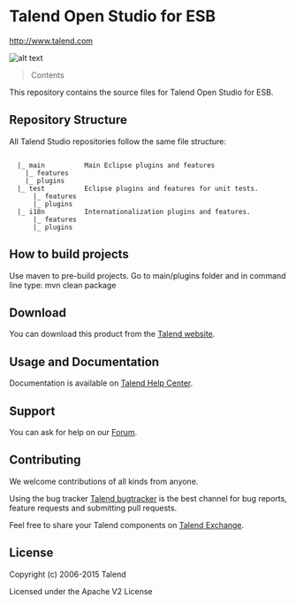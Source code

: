 # Talend Open Studio for ESB
http://www.talend.com


![alt text](http://www.talend.com/sites/all/themes/talend_responsive/images/logo.png "Talend")


> Contents

This repository contains the source files for Talend Open Studio for ESB.


## Repository Structure
All Talend Studio repositories follow the same file structure:
```

  |_ main          Main Eclipse plugins and features
    |_ features
    |_ plugins
  |_ test          Eclipse plugins and features for unit tests. 
      |_ features
      |_ plugins
  |_ i18n          Internationalization plugins and features.
      |_ features
      |_ plugins
```

## How to build projects
Use maven to pre-build projects. Go to main/plugins folder and in command line type:
 mvn clean package

## Download

You can download this product from the [Talend website](http://www.talend.com/download/talend-open-studio?qt-product_tos_download_new=3&utm_source=github&utm_campaign=tosesb).


## Usage and Documentation

Documentation is available on [Talend Help Center](http://help.talend.com/).



## Support 

You can ask for help on our [Forum](http://www.talend.com/services/global-technical-support).


## Contributing

We welcome contributions of all kinds from anyone.

Using the bug tracker [Talend bugtracker](http://jira.talendforge.org/) is the best channel for bug reports, feature requests and submitting pull requests.

Feel free to share your Talend components on [Talend Exchange](http://www.talendforge.org/exchange).

## License

Copyright (c) 2006-2015 Talend

Licensed under the Apache V2 License
